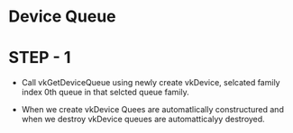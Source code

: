 #
#  **Device Queue**
#

# STEP - 1
- Call vkGetDeviceQueue using newly create vkDevice, selcated family index 0th queue in that selcted queue family.
 
- When we create vkDevice Quees are automatlically constructured and when we destroy vkDevice queues are automatticalyy destroyed. 
